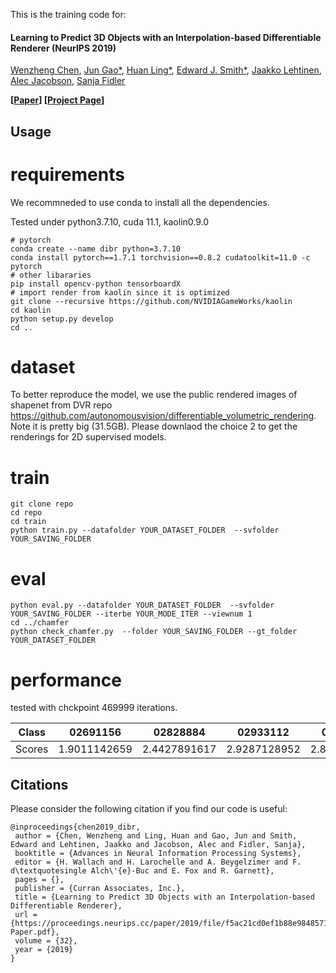 This is the training code for:

#### Learning to Predict 3D Objects with an Interpolation-based Differentiable Renderer (NeurIPS 2019)

[Wenzheng Chen](http://www.cs.toronto.edu/~wenzheng/), [Jun Gao\*](http://www.cs.toronto.edu/~jungao/), [Huan Ling\*](http://www.cs.toronto.edu/~linghuan/), [Edward J. Smith\*](), [Jaakko Lehtinen](https://users.aalto.fi/~lehtinj7/), [Alec Jacobson](https://www.cs.toronto.edu/~jacobson/), [Sanja Fidler](http://www.cs.toronto.edu/~fidler/)


**[[Paper](https://arxiv.org/abs/1908.01210)]  [[Project Page](https://nv-tlabs.github.io/DIB-R/)]**

## Usage


# requirements
We recommneded to use conda to install all the dependencies.

Tested under python3.7.10, cuda 11.1, kaolin0.9.0

```
# pytorch
conda create --name dibr python=3.7.10
conda install pytorch==1.7.1 torchvision==0.8.2 cudatoolkit=11.0 -c pytorch
# other libararies
pip install opencv-python tensorboardX  
# import render from kaolin since it is optimized
git clone --recursive https://github.com/NVIDIAGameWorks/kaolin
cd kaolin
python setup.py develop
cd ..
```

# dataset
To better reproduce the model, we use the public rendered images of shapenet from DVR repo https://github.com/autonomousvision/differentiable_volumetric_rendering.
Note it is pretty big (31.5GB).
Please downlaod the choice 2 to get the renderings for 2D supervised models.

# train
```
git clone repo
cd repo
cd train
python train.py --datafolder YOUR_DATASET_FOLDER  --svfolder YOUR_SAVING_FOLDER
```

# eval
```
python eval.py --datafolder YOUR_DATASET_FOLDER  --svfolder YOUR_SAVING_FOLDER --iterbe YOUR_MODE_ITER --viewnum 1
cd ../chamfer
python check_chamfer.py  --folder YOUR_SAVING_FOLDER --gt_folder YOUR_DATASET_FOLDER 
```

# performance

tested with chckpoint 469999 iterations.

|  Class | 02691156| 02828884|02933112|02958343|03001627|03211117|03636649|03691459|04090263|04256520|04379243|04401088|04530566 | Average |
|  ----  | ----  |     ----  |   ----  |  ----  | ----  |----  |  ----  |   ----  |   ----  |  ----  | ----  |----  |   ----  |  ----  |
| Scores  | 1.9011142659 | 2.4427891617 | 2.9287128952| 2.8782509213| 3.7478455647| 3.2151179278| 4.0958526133| 3.6632570197| 1.8829994567| 3.2710785272| 3.1060515590| 2.1552766258| 2.6679806140| 2.9197174732 |


## Citations

Please consider the following citation if you find our code is useful: 

```
@inproceedings{chen2019_dibr,
 author = {Chen, Wenzheng and Ling, Huan and Gao, Jun and Smith, Edward and Lehtinen, Jaakko and Jacobson, Alec and Fidler, Sanja},
 booktitle = {Advances in Neural Information Processing Systems},
 editor = {H. Wallach and H. Larochelle and A. Beygelzimer and F. d\textquotesingle Alch\'{e}-Buc and E. Fox and R. Garnett},
 pages = {},
 publisher = {Curran Associates, Inc.},
 title = {Learning to Predict 3D Objects with an Interpolation-based Differentiable Renderer},
 url = {https://proceedings.neurips.cc/paper/2019/file/f5ac21cd0ef1b88e9848571aeb53551a-Paper.pdf},
 volume = {32},
 year = {2019}
}

```
